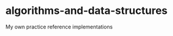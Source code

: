 algorithms-and-data-structures
==============================

My own practice reference implementations